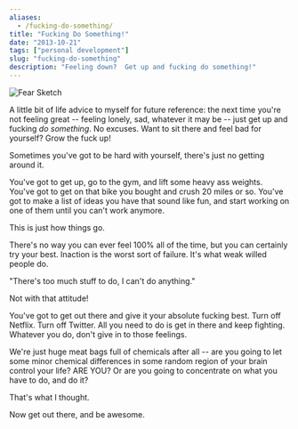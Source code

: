 ```yaml
---
aliases:
  - /fucking-do-something/
title: "Fucking Do Something!"
date: "2013-10-21"
tags: ["personal development"]
slug: "fucking-do-something"
description: "Feeling down?  Get up and fucking do something!"
---
```



![Fear Sketch][]


A little bit of life advice to myself for future reference: the next time you're
not feeling great -- feeling lonely, sad, whatever it may be -- just get up and
fucking *do something*.  No excuses.  Want to sit there and feel bad for
yourself?  Grow the fuck up!

Sometimes you've got to be hard with yourself, there's just no getting around
it.

You've got to get up, go to the gym, and lift some heavy ass weights.  You've
got to get on that bike you bought and crush 20 miles or so.  You've got to make
a list of ideas you have that sound like fun, and start working on one of them
until you can't work anymore.

This is just how things go.

There's no way you can ever feel 100% all of the time, but you can certainly try
your best.  Inaction is the worst sort of failure.  It's what weak willed people
do.

"There's too much stuff to do, I can't do anything."

Not with that attitude!

You've got to get out there and give it your absolute fucking best.  Turn off
Netflix.  Turn off Twitter.  All you need to do is get in there and keep
fighting.  Whatever you do, don't give in to those feelings.

We're just huge meat bags full of chemicals after all -- are you going to let
some minor chemical differences in some random region of your brain control your
life?  ARE YOU?  Or are you going to concentrate on what you have to do, and do
it?

That's what I thought.

Now get out there, and be awesome.


  [Fear Sketch]: /static/images/2013/fear-sketch.jpg "Fear Sketch"

